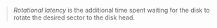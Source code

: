 >*Rotational latency* is the additional time spent waiting for the disk to rotate the desired sector to the disk head. 


